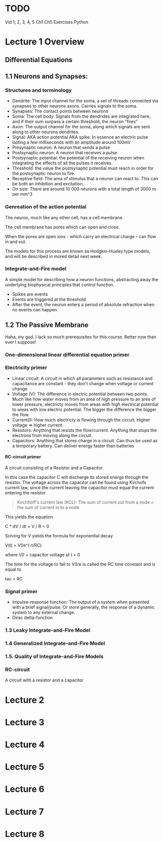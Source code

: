 # TODO
Vid 1, 2, 3, 4, 5
Ch1
Ch5
Exercises
Python
# Lecture 1 Overview
## Differential Equations
## 1.1 Neurons and Synapses:
### Structures and terminology
* Dendrite: The input channel for the soma, a set of threads connected via synapses to other neurons axons. Carries signals to the soma.
* Synapses: The contact points between neurons  
* Soma: The cell body. Signals from the dendrides are integrated here, and if their sum surpass a certain threshold, the neuron "fires"
* Axon: The output channel for the soma, along which signals are sent along to other neurons dendrites.
* Signal: AKA action potential AKA spike. In essence an electric pulse lasting a few milliseconds with an amplitude around 100mV
* Presynaptic neuron: A neuron that sends a pulse
* Postsynaptic neuron: A neuron that receives a pulse
* Postsynaptic potential: the potential of the receiving neuron when integrating the effects of all the pulses it receives.
* Threshold: the value the postsynaptic potential must reach in order for the postsynaptic neuron to fire.
* Receptive field: The area of stimulus that a neuron can react to. This can be both an inhibition and excitation. 
* On size: There are around 10 000 neurons with a total length of 3000 m per mm^3
### Genreation of the action potential
The neuron, much like any other cell, has a cell membrane.

The cell membrane has pores which can open and close.

When the pores are open ions - which carry an electrical charge - can flow in and out.

The models for this process are known as Hodgkin-Huxley type models, and will be described in mored detail next week.

### Integrate-and-Fire model
A simple model for describing how a neuron functions, abstracting away the underlying biophysical principles that control function.
* Spikes are events
* Events are triggered at the threshold 
* After the event, the neuron enters a period of absolute refraction when no events can happen.

## 1.2 The Passive Membrane
Haha, my god. I lack so much prerequisites for this course. 
Better now than ever I suppose!

### One-dimensional linear differential equation primer

### Electricity primer
* Linear circuit: A circuit in which all parameters such as resistance and capacitance are constant - they don't change when voltage or current change.
* Voltage (V): The difference in electric potential between two points. Much like how water moves from an area of high pressure to an area of lower pressure, electricty moves from areas with high electrical potential to areas with low electric potential. The bigger the difference the bigger the flow.
* Current(I): How much electricty is flowing through the circuit. Higher voltage => higher current.
* Resistors: Anything that resists the flow/current. Anything that stops the electrons from moving along the circuit.
* Capacitors: Anything that stores charge in a circuit. Can thus be used as a temporary battery. Can deliver energy faster than batteries
#### RC-circuit primer
A circuit consisting of a Resistor and a Capacitor.

In this case the capacitor C will discharge its stored energe through the resistor. The voltage across the capacitor can be found using Kirchofs current law, since the current leaving the capacitor must equal the current entering the resistor.
> Kirchhoff's current law (KCL): The sum of current out from a node = the sum of current in to a node

This yields the equation

C * dV / dt + V / R = 0

Solving for V yields the formula for exponential decay

V(t) = V0e^(-t/RC)

where V0 = capacitor voltage at t = 0

The time for the voltage to fall to V0/e is called the RC time constant and is equal to 

tau = RC


### Signal primer
* Impulse-response function: The output of a system when presented with a brief signal/pulse. Or more generally, the response of a dynamic system to any external change.       
* Dirac delta-function
### 1.3 Leaky Integrate-and-Fire Model
### 1.4 Generalized Integrate-and-Fire Model
### 1.5. Quality of Integrate-and-Fire Models
### RC-circuit
A circuit with a resistor and a capacitor

# Lecture 2
# Lecture 3
# Lecture 4
# Lecture 5
# Lecture 6
# Lecture 7
# Lecture 8
